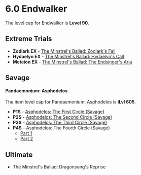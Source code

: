 # 6.0 Endwalker

The level cap for Endwalker is **Level 90**.

## Extreme Trials

- **Zodiark EX** - [The Minstrel's Ballad: Zodiark's Fall](ex_zodiark/README.md)
- **Hydaelyn EX** - [The Minstrel's Ballad: Hydaelyn's Call](ex_hydaelyn/README.md)
- **Meteion EX** - [The Minstrel's Ballad: The Endsinger's Aria](ex_endsinger/README.md)

## Savage

#### Pandaemonium: Asphodelos

The item level cap for Pandaemonium: Asphodelos is **iLvl 605**.

- **P1S** - [Asphodelos: The First Circle (Savage)](p1s/README.md)
- **P2S** - [Asphodelos: The Second Circle (Savage)](p2s/README.md)
- **P3S** - [Asphodelos: The Third Circle (Savage)](p3s/README.md)
- **P4S** - Asphodelos: The Fourth Circle (Savage)
	- [Part 1](p4s_1/README.md)
	- [Part 2](p4s_2/README.md)

## Ultimate

- The Minstrel's Ballad: Dragonsong's Reprise